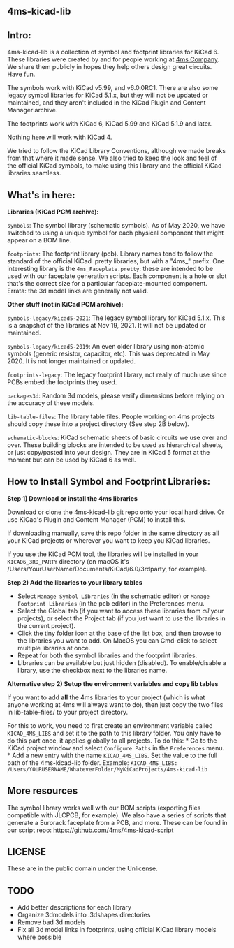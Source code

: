 4ms-kicad-lib
-------------

Intro:
-----

4ms-kicad-lib is a collection of symbol and footprint libraries for KiCad 6. These libraries were created by and for people working at [4ms Company](https://4mscompany.com). We share them publicly in hopes they help others design great circuits. Have fun.

The symbols work with KiCad v5.99, and v6.0.0RC1. 
There are also some legacy symbol libraries for KiCad 5.1.x, but they will not be updated or maintained, and they aren't included in the KiCad Plugin and Content Manager archive.

The footprints work with KiCad 6, KiCad 5.99 and KiCad 5.1.9 and later. 

Nothing here will work with KiCad 4. 

We tried to follow the KiCad Library Conventions, although we made breaks from that where it made sense. We also tried to keep the look and feel of the official KiCad symbols, to make using this library and the official KiCad libraries seamless.


What's in here:
--------------
__Libraries (KiCad PCM archive):__

`symbols`: The symbol library (schematic symbols). As of May 2020, we have switched to using a unique symbol for each physical component that might appear on a BOM line.

`footprints`: The footprint library (pcb). Library names tend to follow the standard of the official KiCad .pretty libraries, but with a "4ms_" prefix. One interesting library is the `4ms_Faceplate.pretty`: these are intended to be used with our faceplate generation scripts. Each component is a hole or slot that's the correct size for a particular faceplate-mounted component. Errata: the 3d model links are generally not valid.

__Other stuff (not in KiCad PCM archive):__

`symbols-legacy/kicad5-2021`: The legacy symbol library for KiCad 5.1.x. This is a snapshot of the libraries at Nov 19, 2021. It will not be updated or maintained.

`symbols-legacy/kicad5-2019`: An even older library using non-atomic symbols (generic resistor, capacitor, etc). This was deprecated in May 2020. It is not longer maintained or updated.

`footprints-legacy`: The legacy footprint library, not really of much use since PCBs embed the footprints they used.

`packages3d`: Random 3d models, please verify dimensions before relying on the accuracy of these models.

`lib-table-files`: The library table files. People working on 4ms projects should copy these into a project directory (See step 2B below).

`schematic-blocks`: KiCad schematic sheets of basic circuits we use over and over. These building blocks are intended to be used as hierarchical sheets, or just copy/pasted into your design. They are in KiCad 5 format at the moment but can be used by KiCad 6 as well.


How to Install Symbol and Footprint Libraries:
----------

__Step 1) Download or install the 4ms libraries__

Download or clone the 4ms-kicad-lib git repo onto your local hard drive. Or use KiCad's Plugin and Content Manager (PCM) to install this.

If downloading manually, save this repo folder in the same directory as all your KiCad projects or wherever you want to keep you KiCad libraries.

If you use the KiCad PCM tool, the libraries will be installed in your `KICAD6_3RD_PARTY` directory (on macOS it's /Users/YourUserName/Documents/KiCad/6.0/3rdparty, for example).


__Step 2) Add the libraries to your library tables__

  * Select `Manage Symbol Libraries` (in the schematic editor) or `Manage Footprint Libraries` (in the pcb editor) in the Preferences menu.
  * Select the Global tab (if you want to access these libraries from *all* your projects), or select the Project tab (if you just want to use the libraries in the current project).
  * Click the tiny folder icon at the base of the list box, and then browse to the libraries you want to add. On MacOS you can Cmd-click to select multiple libraries at once.
  * Repeat for both the symbol libraries and the footprint libraries.
  * Libraries can be available but just hidden (disabled). To enable/disable a library, use the checkbox next to the libraries name.

__Alternative step 2) Setup the environment variables and copy lib tables__

If you want to add **all** the 4ms libraries to your project (which is what anyone working at 4ms will always want to do), then just copy the two files in lib-table-files/ to your project directory.

For this to work, you need to first create an environment variable called `KICAD_4MS_LIBS` and set it to the path to this library folder. You only have to do this part once, it applies globally to all projects. To do this:
	* Go to the KiCad project window and select `Configure Paths` in the `Preferences` menu. 
	* Add a new entry with the name `KICAD_4MS_LIBS`. Set the value to the full path of the 4ms-kicad-lib folder. Example:
		`KICAD_4MS_LIBS: /Users/YOURUSERNAME/WhateverFolder/MyKiCadProjects/4ms-kicad-lib`


More resources
----------

The symbol library works well with our BOM scripts (exporting files compatible with JLCPCB, for example). We also have a series of scripts that generate a Eurorack faceplate from a PCB, and more. These can be found in our script repo:
https://github.com/4ms/4ms-kicad-script


LICENSE
-------

These are in the public domain under the Unlicense.



TODO
----

  * Add better descriptions for each library
  * Organize 3dmodels into .3dshapes directories
  * Remove bad 3d models
  * Fix all 3d model links in footprints, using official KiCad library models where possible
